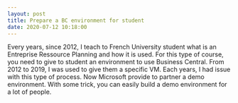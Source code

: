 ```yaml
---
layout: post
title: Prepare a BC environment for student
date: 2020-07-12 10:18:00
---
```


Every years, since 2012, I teach to French University student what is an Entreprise Ressource Planning and how it is used.
For this type of course, you need to give to student an environment to use Business Central.
From 2012 to 2019, I was used to give them a specific VM. Each years, I had issue with this type of process.
Now Microsoft provide to partner a demo environment. With some trick, you can easily build a demo environment for a lot of people.

